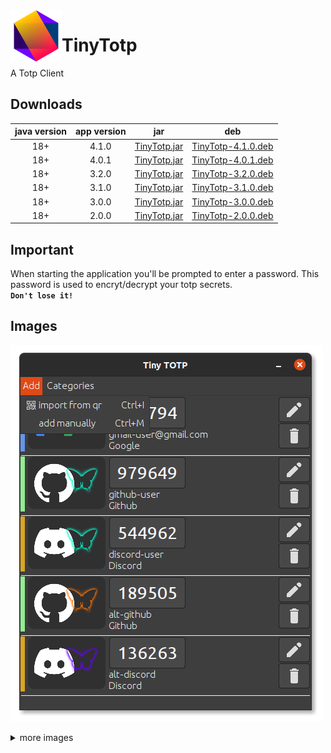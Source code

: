 <img width="82" align="left" src="https://raw.githubusercontent.com/kryptonbutterfly/TinyTotp/master/deb-content/icon.svg"/>

# TinyTotp

A Totp Client

## Downloads

java version | app version | jar | deb
:----------: | :---------: | :-: | :-:
18+          | 4.1.0       | [TinyTotp.jar](https://github.com/kryptonbutterfly/TinyTotp/releases/download/v4.1.0/TinyTotp.jar) | [TinyTotp-4.1.0.deb](https://github.com/kryptonbutterfly/TinyTotp/releases/download/v4.0.1/TinyTotp-4.1.0.deb)
18+          | 4.0.1       | [TinyTotp.jar](https://github.com/kryptonbutterfly/TinyTotp/releases/download/v4.0.1/TinyTotp.jar) | [TinyTotp-4.0.1.deb](https://github.com/kryptonbutterfly/TinyTotp/releases/download/v4.0.1/TinyTotp-4.0.1.deb)
18+          | 3.2.0       | [TinyTotp.jar](https://github.com/kryptonbutterfly/TinyTotp/releases/download/v3.2.0/TinyTotp.jar) | [TinyTotp-3.2.0.deb](https://github.com/kryptonbutterfly/TinyTotp/releases/download/v3.2.0/TinyTotp-3.2.0.deb)
18+          | 3.1.0       | [TinyTotp.jar](https://github.com/kryptonbutterfly/TinyTotp/releases/download/v3.1.0/TinyTotp.jar) | [TinyTotp-3.1.0.deb](https://github.com/kryptonbutterfly/TinyTotp/releases/download/v3.1.0/TinyTotp-3.1.0.deb)
18+          | 3.0.0       | [TinyTotp.jar](https://github.com/kryptonbutterfly/TinyTotp/releases/download/v3.0.0/TinyTotp.jar) | [TinyTotp-3.0.0.deb](https://github.com/kryptonbutterfly/TinyTotp/releases/download/v3.0.0/TinyTotp-3.0.0.deb)
18+          | 2.0.0       | [TinyTotp.jar](https://github.com/kryptonbutterfly/TinyTotp/releases/download/v2.0.0/TinyTotp.jar) | [TinyTotp-2.0.0.deb](https://github.com/kryptonbutterfly/TinyTotp/releases/download/v2.0.0/TinyTotp-2.0.0.deb)

## Important

When starting the application you'll be prompted to enter a password.
This password is used to encryt/decrypt your totp secrets.
</br>**```Don't lose it!```**


## Images

![](https://raw.githubusercontent.com/kryptonbutterfly/TinyTotp/master/md/Main.png)
<details>
<summary>more images</summary>

![Categories](https://raw.githubusercontent.com/kryptonbutterfly/TinyTotp/master/md/Categories.png)

![Import Secret](https://raw.githubusercontent.com/kryptonbutterfly/TinyTotp/master/md/Import-Secret.png)
![Import Secret via webcam](https://raw.githubusercontent.com/kryptonbutterfly/TinyTotp/master/md/Import-Qr.png)

![Add Totp Secret](https://raw.githubusercontent.com/kryptonbutterfly/TinyTotp/master/md/AddSecret.png)

![Edit Totp Secret](https://raw.githubusercontent.com/kryptonbutterfly/TinyTotp/master/md/Edit-Totp.png)

![Export Secret](https://raw.githubusercontent.com/kryptonbutterfly/TinyTotp/master/md/Export-Secret.png)

![Set Icon](https://raw.githubusercontent.com/kryptonbutterfly/TinyTotp/master/md/Set-Icon.png)

![Select Icon](https://raw.githubusercontent.com/kryptonbutterfly/TinyTotp/master/md/Select-Icon.png)
</details>
